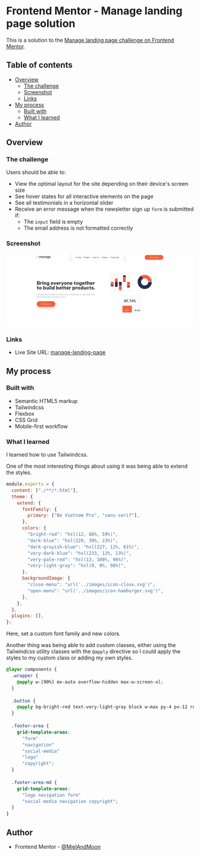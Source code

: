 # Frontend Mentor - Manage landing page solution

This is a solution to the [Manage landing page challenge on Frontend Mentor](https://www.frontendmentor.io/challenges/manage-landing-page-SLXqC6P5).

## Table of contents

- [Overview](#overview)
  - [The challenge](#the-challenge)
  - [Screenshot](#screenshot)
  - [Links](#links)
- [My process](#my-process)
  - [Built with](#built-with)
  - [What I learned](#what-i-learned)
- [Author](#author)

## Overview

### The challenge

Users should be able to:

- View the optimal layout for the site depending on their device's screen size
- See hover states for all interactive elements on the page
- See all testimonials in a horizontal slider
- Receive an error message when the newsletter sign up `form` is submitted if:
  - The `input` field is empty
  - The email address is not formatted correctly

### Screenshot

![](./screenshot.png)

### Links

- Live Site URL: [manage-landing-page](https://manage-landing-page-master-xi.vercel.app)

## My process

### Built with

- Semantic HTML5 markup
- Tailwindcss
- Flexbox
- CSS Grid
- Mobile-first workflow

### What I learned

I learned how to use Tailwindcss.

One of the most interesting things about using it was being able to extend the styles.

```js
module.exports = {
  content: ["./**/*.html"],
  theme: {
    extend: {
      fontFamily: {
        primary: ["Be Vietnam Pro", "sans-serif"],
      },
      colors: {
        "bright-red": "hsl(12, 88%, 59%)",
        "dark-blue": "hsl(228, 39%, 23%)",
        "dark-grayish-blue": "hsl(227, 12%, 61%)",
        "very-dark-blue": "hsl(233, 12%, 13%)",
        "very-pale-red": "hsl(13, 100%, 96%)",
        "very-light-gray": "hsl(0, 0%, 98%)",
      },
      backgroundImage: {
        "close-menu": "url('../images/icon-close.svg')",
        "open-menu": "url('../images/icon-hamburger.svg')",
      },
    },
  },
  plugins: [],
};
```

Here, set a custom font family and new colors.

Another thing was being able to add custom classes, either using the Tailwindcss utility classes with the `@apply` directive so I could apply the styles to my custom class or adding my own styles.

```css
@layer components {
  .wrapper {
    @apply w-[90%] mx-auto overflow-hidden max-w-screen-xl;
  }

  .button {
    @apply bg-bright-red text-very-light-gray block w-max py-4 px-12 rounded-full;
  }

  .footer-area {
    grid-template-areas:
      "form"
      "navigation"
      "social-media"
      "logo"
      "copyright";
  }

  .footer-area-md {
    grid-template-areas:
      "logo navigation form"
      "social-media navigation copyright";
  }
}
```

## Author

- Frontend Mentor - [@MielAndMoon](https://www.frontendmentor.io/profile/MielAndMoon)
